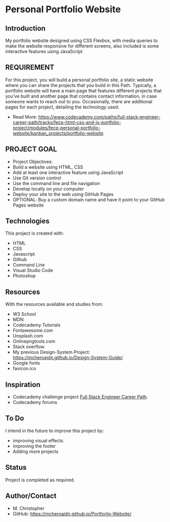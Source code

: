 # Personal Portfolio Website
## Introduction
My portfolio website designed using CSS Flexbox, with media queries to make the website responsive for different screens, also included is some interactive features using JavaScript


## REQUIREMENT
For this project, you will build a personal portfolio site, a static website where you can share the projects that you build in this Path. Typically, a portfolio website will have a main page that features different projects that you’ve built and another page that contains contact information, in case someone wants to reach out to you. Occasionally, there are additional pages for each project, detailing the technology used.

* Read More: https://www.codecademy.com/paths/full-stack-engineer-career-path/tracks/fecp-html-css-and-js-portfolio-project/modules/fecp-personal-portfolio-website/kanban_projects/portfolio-website

## PROJECT GOAL
* Project Objectives:
* Build a website using HTML, CSS
* Add at least one interactive feature using JavaScript
* Use Git version control
* Use the command line and file navigation
* Develop locally on your computer
* Deploy your site to the web using GitHub Pages
* OPTIONAL: Buy a custom domain name and have it point to your GitHub Pages website

## Technologies
This project is created with:
* HTML
* CSS
* Javascript
* Github
* Command Line
* Visual Studio Code
* Photoshop


## Resources
With the resources available and studies from:
* W3 School
* MDN
* Codecademy Tutorials
* Fontawesome.com
* Unsplash.com
* Onlinepngtools.com
* Stack overflow
* My previous Design-System Project: https://mcheroajdn.github.io/Design-System-Guide/
* Google fonts
* favicon.ico

## Inspiration
* Codecademy challenge project [Full Stack Engineer Career Path](https://www.codecademy.com/learn/paths/full-stack-engineer-career-path/).
* Codecademy forums

## To Do
I intend in the future to improve this project by:
* improving visual effects.
* improving the footer
* Adding more projects

## Status
Project is completed as required.

## Author/Contact
* M. Christopher
* GitHub: https://mcheroajdn.github.io/Portforlio-Website/



